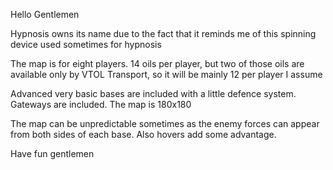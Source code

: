 Hello Gentlemen  

Hypnosis owns its name due to the fact that it reminds me of this spinning device used sometimes for hypnosis  

The map is for eight players. 14 oils per player, but two of those oils are available only by VTOL Transport, so it will be mainly 12 per player I assume  

Advanced very basic bases are included with a little defence system. Gateways are included. The map is 180x180

The map can be unpredictable sometimes as the enemy forces can appear from both sides of each base. Also hovers add some advantage.

Have fun gentlemen  

